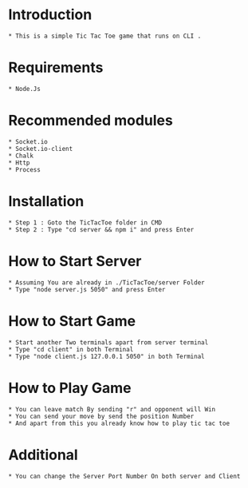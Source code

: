 # Introduction
    * This is a simple Tic Tac Toe game that runs on CLI .
# Requirements
    * Node.Js
# Recommended modules
    * Socket.io
    * Socket.io-client
    * Chalk
    * Http
    * Process
# Installation 

    * Step 1 : Goto the TicTacToe folder in CMD
    * Step 2 : Type "cd server && npm i" and press Enter
       
 # How to Start Server

    * Assuming You are already in ./TicTacToe/server Folder
    * Type "node server.js 5050" and press Enter

#  How to Start Game

    * Start another Two terminals apart from server terminal
    * Type "cd client" in both Terminal
    * Type "node client.js 127.0.0.1 5050" in both Terminal 
 
# How to Play Game

    * You can leave match By sending "r" and opponent will Win
    * You can send your move by send the position Number
    * And apart from this you already know how to play tic tac toe

# Additional 

    * You can change the Server Port Number On both server and Client 
    


